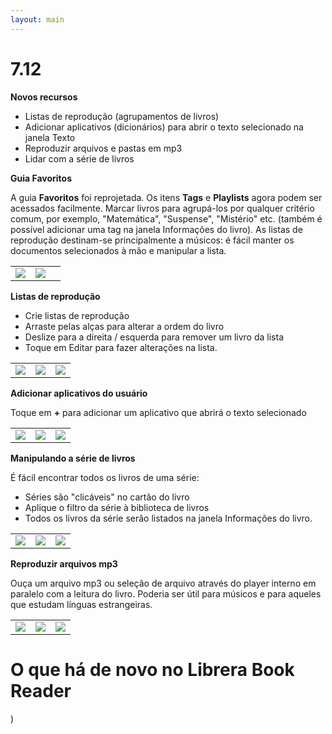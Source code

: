 ```yaml
---
layout: main
---
```


# 7.12

**Novos recursos**

* Listas de reprodução (agrupamentos de livros)
* Adicionar aplicativos (dicionários) para abrir o texto selecionado na janela Texto
* Reproduzir arquivos e pastas em mp3
* Lidar com a série de livros

**Guia Favoritos**

A guia **Favoritos** foi reprojetada. Os itens **Tags** e **Playlists** agora podem ser acessados facilmente.
Marcar livros para agrupá-los por qualquer critério comum, por exemplo, &quot;Matemática&quot;, &quot;Suspense&quot;, &quot;Mistério&quot; etc. (também é possível adicionar uma tag na janela Informações do livro).
As listas de reprodução destinam-se principalmente a músicos: é fácil manter os documentos selecionados à mão e manipular a lista.

||||
|-|-|-|
|![](1.png)|![](2.png)||

**Listas de reprodução**

* Crie listas de reprodução
* Arraste pelas alças para alterar a ordem do livro
* Deslize para a direita / esquerda para remover um livro da lista
* Toque em Editar para fazer alterações na lista.

||||
|-|-|-|
|![](4.png)|![](5.png)|![](6.png)|

**Adicionar aplicativos do usuário**

Toque em **+** para adicionar um aplicativo que abrirá o texto selecionado

||||
|-|-|-|
|![](7.png)|![](8.png)|![](9.png)|

**Manipulando a série de livros**

É fácil encontrar todos os livros de uma série:

* Séries são &quot;clicáveis&quot; no cartão do livro
* Aplique o filtro da série à biblioteca de livros
* Todos os livros da série serão listados na janela Informações do livro.

||||
|-|-|-|
|![](10.png)|![](11.png)|![](12.png)|

**Reproduzir arquivos mp3**

Ouça um arquivo mp3 ou seleção de arquivo através do player interno em paralelo com a leitura do livro.
Poderia ser útil para músicos e para aqueles que estudam línguas estrangeiras.

||||
|-|-|-|
|![](13.png)|![](14.png)|![](15.png)|

# O que há de novo no Librera Book Reader

)
